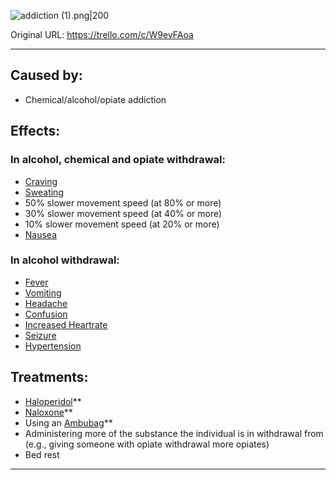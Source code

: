 ![addiction (1).png\|200](/Head_Brain/Withdrawal%20-%20Attachments/6718845db30472d958dd7c50.png)

Original URL: https://trello.com/c/W9evFAoa

---

## Caused by:

- Chemical/alcohol/opiate addiction

## Effects:

### In alcohol, chemical and opiate withdrawal:

- [Craving](../Symptoms/Craving.md)
- [Sweating](../Symptoms/Sweating.md)
- 50% slower movement speed (at 80% or more)
- 30% slower movement speed (at 40% or more)
- 10% slower movement speed (at 20% or more)
- [Nausea](../Symptoms/Nausea.md)

### In alcohol withdrawal:

- [Fever](../Symptoms/Fever.md)
- [Vomiting](../Symptoms/Vomiting.md)
- [Headache](../Symptoms/Headache.md)
- [Confusion](../Symptoms/Confusion%201.md)
- [Increased Heartrate](../Symptoms/Increased%20Heartrate.md)
- [Seizure](Seizure.md)
- [Hypertension](../Blood/Hypertension.md)

## Treatments:

- [Haloperidol](../Items/Haloperidol.md)**
- [Naloxone](../Items/Naloxone.md)**
- Using an [Ambubag](../Items/Ambubag.md)**
- Administering more of the substance the individual is in withdrawal from (e.g., giving someone with opiate withdrawal more opiates)
- Bed rest

---

